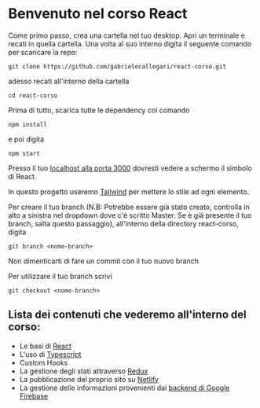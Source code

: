 # Benvenuto nel corso React

Come primo passo, crea una cartella nel tuo desktop.
Apri un terminale e recati in quella cartella. Una volta al suo interno digita il seguente comando per scaricare la repo:

```
git clone https://github.com/gabrielecallegari/react-corso.git
```

adesso recati all'interno della cartella

```
cd react-corso
```

Prima di tutto, scarica tutte le dependency col comando

```
npm install
```

e poi digita 

```
npm start
```



Presso il tuo [localhost alla porta 3000](http://localhost:3000/) dovresti vedere a schermo il simbolo di React.

In questo progetto useremo [Tailwind](https://tailwindcss.com/docs/utility-first) per mettere lo stile ad ogni elemento. 

Per creare il tuo branch (N.B: Potrebbe essere già stato creato, controlla in alto a sinistra nel dropdown dove c'è scritto Master. Se è già presente il tuo branch, salta questo passaggio), all'interno della directory react-corso, digita

```
git branch <nome-branch>
```

Non dimenticarti di fare un commit con il tuo nuovo branch

Per utilizzare il tuo branch scrivi
```
git checkout <nome-branch>
```

## Lista dei contenuti che vederemo all'interno del corso: 
- Le basi di [React](https://react.dev/blog/2023/03/16/introducing-react-dev)
- L'uso di [Typescript](https://www.typescriptlang.org/)
- Custom Hooks
- La gestione degli stati attraverso [Redux](https://redux.js.org/introduction/getting-started)
- La pubblicazione del proprio sito su [Netlify](https://www.netlify.com/)
- La gestione delle informazioni provenienti dal [backend di Google Firebase](https://firebase.google.com/?gad_source=1&gclid=Cj0KCQiAy9msBhD0ARIsANbk0A-eIkXMcgRIkx4OtDusuWC2f062qgniNFWg9bDNzl-Eu-cwwNXDMuAaAjiOEALw_wcB&gclsrc=aw.ds)
